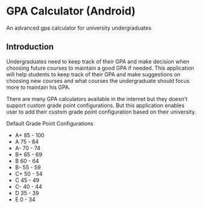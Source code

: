 # GPA Calculator (Android)

An advanced gpa calculator for university undergraduates

## Introduction

Undergraduates need to keep track of their GPA and make decision when choosing future courses to maintain a good GPA if needed. This application will help students to keep track of their GPA and make suggestions on choosing new courses and what courses the undergraduate should focus more to maintain his GPA.

There are many GPA calculators available in the internet but they doesn't support custom grade point configurations. But this application enables user to add their custom grade point configuration based on their university.


Default Grade Point Configurations

- A+ 85 - 100
- A  75 - 84
- A- 70 - 74
- B+ 65 - 69
- B  60 - 64
- B- 55 - 59
- C+ 50 - 54
- C  45 - 49
- C- 40 - 44
- D  35 - 39
- E  0 - 34
